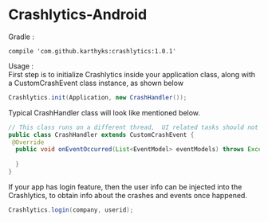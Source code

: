 # Crashlytics-Android

Gradle : <br/>
```
compile 'com.github.karthyks:crashlytics:1.0.1'
```

Usage :<br/>
First step is to initialize Crashlytics inside your application class, along with a CustomCrashEvent class instance, as shown below

```java
Crashlytics.init(Application, new CrashHandler());
```
Typical CrashHandler class will look like mentioned below.

```java
// This class runs on a different thread,  UI related tasks should not be executed inside this class.
public class CrashHandler extends CustomCrashEvent {
 @Override
  public void onEventOccurred(List<EventModel> eventModels) throws Exception {
    
  }
}
```
If your app has login feature, then the user info can be injected into the Crashlytics, to obtain info about the crashes and events once happened.

```java
Crashlytics.login(company, userid);
```






